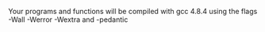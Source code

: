 Your programs and functions will be compiled with gcc 4.8.4 using the flags -Wall -Werror -Wextra and -pedantic
